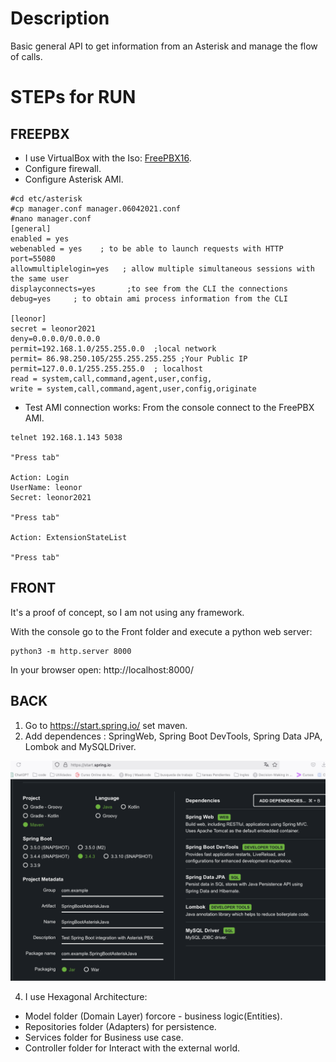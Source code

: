 # Description
Basic general API to get information from an Asterisk and manage the flow of calls.

# STEPs for RUN

## FREEPBX

- I use VirtualBox with the Iso: [FreePBX16](https://downloads.freepbxdistro.org/ISO/SNG7-PBX16-64bit-2306-1.iso).
- Configure firewall.
- Configure Asterisk AMI.
```
#cd etc/asterisk
#cp manager.conf manager.06042021.conf
#nano manager.conf
[general]
enabled = yes
webenabled = yes    ; to be able to launch requests with HTTP
port=55080
allowmultiplelogin=yes   ; allow multiple simultaneous sessions with the same user
displayconnects=yes       ;to see from the CLI the connections 
debug=yes     ; to obtain ami process information from the CLI

[leonor]
secret = leonor2021
deny=0.0.0.0/0.0.0.0
permit=192.168.1.0/255.255.0.0  ;local network
permit= 86.98.250.105/255.255.255.255 ;Your Public IP
permit=127.0.0.1/255.255.255.0  ; localhost
read = system,call,command,agent,user,config,
write = system,call,command,agent,user,config,originate
```
- Test AMI connection works:
From the console connect to the FreePBX AMI.
```
telnet 192.168.1.143 5038

"Press tab"

Action: Login
UserName: leonor
Secret: leonor2021

"Press tab"

Action: ExtensionStateList

"Press tab"

```

## FRONT
It's a proof of concept, so I am not using any framework.

With the console go to the Front folder and execute a python web server:
```
python3 -m http.server 8000
```
In your browser open: http://localhost:8000/

## BACK

1. Go to https://start.spring.io/ set maven. 
2. Add dependences : SpringWeb, Spring Boot DevTools, Spring Data JPA, Lombok and MySQLDriver.

![CreateProject](Dependences.png)

4. I use Hexagonal Architecture: 
- Model folder (Domain Layer) forcore - business logic(Entities).
- Repositories folder (Adapters) for persistence.
- Services folder for Business use case.
- Controller folder for Interact with the external world.